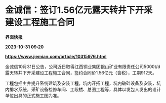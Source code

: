 # 金诚信：签订1.56亿元露天转井下开采建设工程施工合同
**界面快报**

**2023-10-31 09:20**

**https://www.jiemian.com/article/10315976.html**

金诚信10月31日公告，公司近日取得江西铜业集团银山矿业有限责任公司5000t/d露天转井下开采建设工程施工合同，签约合同价1.56亿元（含税），工期912天。

工程包括主井提升系统建筑及安装工程，坑内开拓工程，坑内破碎设备及安装，坑内排水系统，采矿设备检修车间、工段楼、总图工程等，具体以发包人发出的设计单位出具的正式施工图为准。